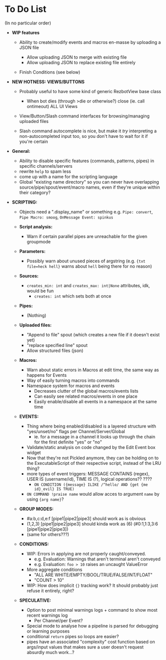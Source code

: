 # To Do List

(In no particular order)


* **WIP features**

    * Ability to create/modify events and macros en-masse by uploading a JSON file
        * Allow uploading JSON to merge with existing file
        * Allow uploading JSON to replace existing file entirely

    * Finish Conditions (see below)


* **NEW HOTNESS: VIEWS/BUTTONS**

    * Probably useful to have some kind of generic RezbotView base class
        * When bot dies (through >die or otherwise?) close (ie. call ontimeout) ALL UI Views

    * View/Button/Slash command interfaces for browsing/managing uploaded files

    * Slash command autocomplete is nice, but make it *try* interpreting a non-autocompleted input too, so you don't have to wait for it if you're certain


* **General:**
    * Ability to disable specific features (commands, patterns, pipes) in specific channels/servers
    * rewrite `help` to spam less
    * come up with a name for the scripting language
    * Global "existing name directory" so you can never have overlapping source/pipe/spout/event/macro names, even if they're unique within their category?

* **SCRIPTING:**

    * Objects need a ".display_name" or something e.g. `Pipe: convert`, `Pipe Macro: smoog`, `OnMessage Event: spinkus`

    * **Script analysis:**
        * Warn if certain parallel pipes are unreachable for the given groupmode

    * **Parameters:**
        * Possibly warn about unused pieces of argstring (e.g. `{txt file=heck hell}` warns about `hell` being there for no reason)

    * **Sources:**
        * `creates_min: int` and `creates_max: int|None` attributes, idk, would be fun
            * `creates: int` which sets both at once

    * **Pipes:**
        * (Nothing)

    * **Uploaded files:**
        * "Append to file" spout (which creates a new file if it doesn't exist yet)
        * "replace specified line" spout
        * Allow structured files (json)

    * **Macros:**
        * Warn about static errors in Macros at edit time, the same way as happens for Events
        * Way of easily turning macros into commands
        * Namespace system for macros and events
            * Decreases clutter of the global macros/events lists
            * Can easily see related macros/events in one place
            * Easily enable/disable all events in a namespace at the same time

    * **EVENTS:**
        * Thing where being enabled/disabled is a layered structure with "yes/unset/no" flags per Channel/Server/Global
            * ie. for a message in a channel it looks up through the chain for the first definite "yes" or "no"
        * Validate/static analysis on code changed by the Edit Event box widget
        * Now that they're not Pickled anymore, they can be holding on to the ExecutableScript of their respective script, instead of the LRU thing?
        * more types of event triggers: MESSAGE CONTAINS (regex), USER IS (username/id), TIME IS (?), logical operations?? ????
            * `ON CONDITION ({message} ILIKE /^hello/ AND {get {me id}_evil} IS TRUE)`
        * `ON COMMAND !praise name` would allow acces to argument `name` by using `{arg name}`?

    * **GROUP MODES:**
        * #a:b,c:d,e:f [pipe1|pipe2|pipe3]           should work as is obvious
        * (1,2,3) [pipe1|pipe2|pipe3]       should kinda work as    (6) (#0:1,1:3,3:6 [pipe1|pipe2|pipe3])
        * (same for others???)

    * **CONDITIONS:**
        * WIP: Errors in applying are not properly caught/conveyed.
            * e.g. Evaluation: Warnings that aren't terminal aren't conveyed
            * e.g. Evaluation: `foo > 10` raises an uncaught ValueError
        * More aggregate conditions
            * "ALL ARE WHITE/EMPTY/BOOL/TRUE/FALSE/INT/FLOAT"
            * "COUNT > 10"
        * WIP: How does implicit `{}` tracking work? It should probably just refuse it entirely, right?

    * **SPECULATIVE:**
        * Option to post minimal warnings logs + command to show most recent warnings log
            * Per Channel/per Event?
        * Special mode to analyse how a pipeline is parsed for debugging or learning purposes
        * conditional `return` pipes so loops are easier?
        * pipes have an associated "complexity" cost function based on args/input values that makes sure a user doesn't request absurdly much work...?